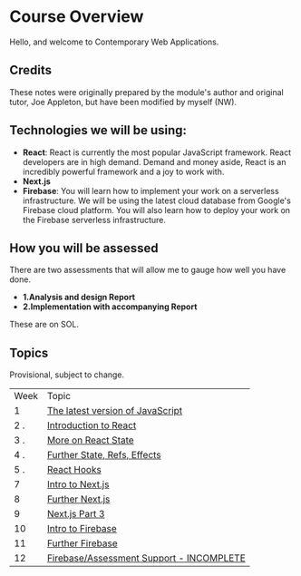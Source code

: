 # Course Overview

Hello, and welcome to Contemporary Web Applications.

## Credits ##

These notes were originally prepared by the module's author and original tutor, Joe Appleton, but have been modified by myself (NW).

## Technologies we will be using:

- **React**: React is currently the most popular JavaScript framework. React developers are in high demand. Demand and money aside, React is an incredibly powerful framework and a joy to work with.
- **Next.js**
- **Firebase**: You will learn how to implement your work on a serverless infrastructure. We will be using the latest cloud database from Google's Firebase cloud platform. You will also learn how to deploy your work on the Firebase serverless infrastructure.

## How you will be assessed

There are two assessments that will allow me to gauge how well you have done.

- **1.Analysis and design Report**
- **2.Implementation with accompanying Report**

These are on SOL.

## Topics

Provisional, subject to change.


|      |                                              |
| ---- | -------------------------------------------- |
| Week | Topic                                        |
| 1    | [The latest version of JavaScript](week_1/)             |
| 2 .  | [Introduction to React](week_2/)                       |
| 3 .  | [More on React State](week_3/)                       |
| 4 .  | [Further State, Refs, Effects](week_4/)                       |
| 5 .  | [React Hooks](week_5/)                       |
| 7 | [Intro to Next.js](week_7/)                                       |
| 8 | [Further Next.js](week_8/)                                       |
| 9  | [Next.js Part 3](week_9/)                                     |
| 10  | [Intro to Firebase](week_10/)                                     |
| 11  | [Further Firebase](week_11/)                                     |
| 12 | [Firebase/Assessment Support - INCOMPLETE](week_12/)  |


